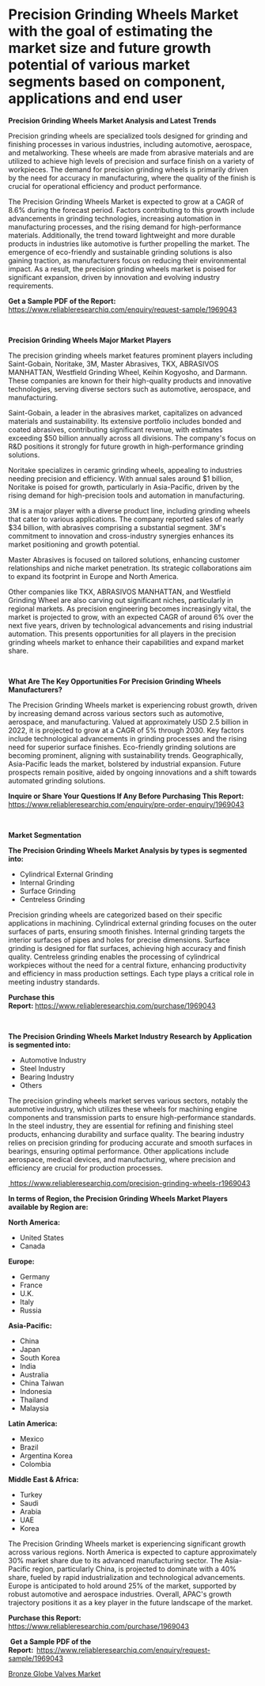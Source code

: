 <p><h1>Precision Grinding Wheels Market with the goal of estimating the market size and future growth potential of various market segments based on component, applications and end user</h1></p><p><strong>Precision Grinding Wheels Market Analysis and Latest Trends</strong></p>
<p><p>Precision grinding wheels are specialized tools designed for grinding and finishing processes in various industries, including automotive, aerospace, and metalworking. These wheels are made from abrasive materials and are utilized to achieve high levels of precision and surface finish on a variety of workpieces. The demand for precision grinding wheels is primarily driven by the need for accuracy in manufacturing, where the quality of the finish is crucial for operational efficiency and product performance.</p><p>The Precision Grinding Wheels Market is expected to grow at a CAGR of 8.6% during the forecast period. Factors contributing to this growth include advancements in grinding technologies, increasing automation in manufacturing processes, and the rising demand for high-performance materials. Additionally, the trend toward lightweight and more durable products in industries like automotive is further propelling the market. The emergence of eco-friendly and sustainable grinding solutions is also gaining traction, as manufacturers focus on reducing their environmental impact. As a result, the precision grinding wheels market is poised for significant expansion, driven by innovation and evolving industry requirements.</p></p>
<p><strong>Get a Sample PDF of the Report:&nbsp;</strong> <a href="https://www.reliableresearchiq.com/enquiry/request-sample/1969043?utm_campaign=2244&utm_medium=2&utm_source=Github&utm_content=ia&utm_term=20022025&utm_id=precision-grinding-wheels">https://www.reliableresearchiq.com/enquiry/request-sample/1969043</a></p>
<p>&nbsp;</p>
<p><strong>Precision Grinding Wheels Major Market Players</strong></p>
<p><p>The precision grinding wheels market features prominent players including Saint-Gobain, Noritake, 3M, Master Abrasives, TKX, ABRASIVOS MANHATTAN, Westfield Grinding Wheel, Keihin Kogyosho, and Darmann. These companies are known for their high-quality products and innovative technologies, serving diverse sectors such as automotive, aerospace, and manufacturing.</p><p>Saint-Gobain, a leader in the abrasives market, capitalizes on advanced materials and sustainability. Its extensive portfolio includes bonded and coated abrasives, contributing significant revenue, with estimates exceeding $50 billion annually across all divisions. The company's focus on R&D positions it strongly for future growth in high-performance grinding solutions.</p><p>Noritake specializes in ceramic grinding wheels, appealing to industries needing precision and efficiency. With annual sales around $1 billion, Noritake is poised for growth, particularly in Asia-Pacific, driven by the rising demand for high-precision tools and automation in manufacturing.</p><p>3M is a major player with a diverse product line, including grinding wheels that cater to various applications. The company reported sales of nearly $34 billion, with abrasives comprising a substantial segment. 3M's commitment to innovation and cross-industry synergies enhances its market positioning and growth potential.</p><p>Master Abrasives is focused on tailored solutions, enhancing customer relationships and niche market penetration. Its strategic collaborations aim to expand its footprint in Europe and North America.</p><p>Other companies like TKX, ABRASIVOS MANHATTAN, and Westfield Grinding Wheel are also carving out significant niches, particularly in regional markets. As precision engineering becomes increasingly vital, the market is projected to grow, with an expected CAGR of around 6% over the next five years, driven by technological advancements and rising industrial automation. This presents opportunities for all players in the precision grinding wheels market to enhance their capabilities and expand market share.</p></p>
<p>&nbsp;</p>
<p><strong>What Are The Key Opportunities For Precision Grinding Wheels Manufacturers?</strong></p>
<p><p>The Precision Grinding Wheels market is experiencing robust growth, driven by increasing demand across various sectors such as automotive, aerospace, and manufacturing. Valued at approximately USD 2.5 billion in 2022, it is projected to grow at a CAGR of 5% through 2030. Key factors include technological advancements in grinding processes and the rising need for superior surface finishes. Eco-friendly grinding solutions are becoming prominent, aligning with sustainability trends. Geographically, Asia-Pacific leads the market, bolstered by industrial expansion. Future prospects remain positive, aided by ongoing innovations and a shift towards automated grinding solutions.</p></p>
<p><strong>Inquire or Share Your Questions If Any Before Purchasing This Report:</strong> <a href="https://www.reliableresearchiq.com/enquiry/pre-order-enquiry/1969043?utm_campaign=2244&utm_medium=2&utm_source=Github&utm_content=ia&utm_term=20022025&utm_id=precision-grinding-wheels">https://www.reliableresearchiq.com/enquiry/pre-order-enquiry/1969043</a></p>
<p>&nbsp;</p>
<p><strong>Market Segmentation</strong></p>
<p><strong>The Precision Grinding Wheels Market Analysis by types is segmented into:</strong></p>
<p><ul><li>Cylindrical External Grinding</li><li>Internal Grinding</li><li>Surface Grinding</li><li>Centreless Grinding</li></ul></p>
<p><p>Precision grinding wheels are categorized based on their specific applications in machining. Cylindrical external grinding focuses on the outer surfaces of parts, ensuring smooth finishes. Internal grinding targets the interior surfaces of pipes and holes for precise dimensions. Surface grinding is designed for flat surfaces, achieving high accuracy and finish quality. Centreless grinding enables the processing of cylindrical workpieces without the need for a central fixture, enhancing productivity and efficiency in mass production settings. Each type plays a critical role in meeting industry standards.</p></p>
<p><strong>Purchase this Report:&nbsp;</strong><a href="https://www.reliableresearchiq.com/purchase/1969043?utm_campaign=2244&utm_medium=2&utm_source=Github&utm_content=ia&utm_term=20022025&utm_id=precision-grinding-wheels">https://www.reliableresearchiq.com/purchase/1969043</a></p>
<p>&nbsp;</p>
<p><strong>The Precision Grinding Wheels Market Industry Research by Application is segmented into:</strong></p>
<p><ul><li>Automotive Industry</li><li>Steel Industry</li><li>Bearing Industry</li><li>Others</li></ul></p>
<p><p>The precision grinding wheels market serves various sectors, notably the automotive industry, which utilizes these wheels for machining engine components and transmission parts to ensure high-performance standards. In the steel industry, they are essential for refining and finishing steel products, enhancing durability and surface quality. The bearing industry relies on precision grinding for producing accurate and smooth surfaces in bearings, ensuring optimal performance. Other applications include aerospace, medical devices, and manufacturing, where precision and efficiency are crucial for production processes.</p></p>
<p><a href="https://www.reliableresearchiq.com/precision-grinding-wheels-r1969043?utm_campaign=2244&utm_medium=2&utm_source=Github&utm_content=ia&utm_term=20022025&utm_id=precision-grinding-wheels">&nbsp;https://www.reliableresearchiq.com/precision-grinding-wheels-r1969043</a></p>
<p><strong>In terms of Region, the Precision Grinding Wheels Market Players available by Region are:</strong></p>
<p>
    <p> <strong> North America: </strong>
        <ul>
            <li>United States</li>
            <li>Canada</li>
        </ul>
        </p> 
    <p> <strong> Europe: </strong>
        <ul>
            <li>Germany</li>
            <li>France</li>
            <li>U.K.</li>
            <li>Italy</li>
            <li>Russia</li>
        </ul>
        </p> 
    <p> <strong> Asia-Pacific: </strong>
        <ul>
            <li>China</li>
            <li>Japan</li>
            <li>South Korea</li>
            <li>India</li>
            <li>Australia</li>
            <li>China Taiwan</li>
            <li>Indonesia</li>
            <li>Thailand</li>
            <li>Malaysia</li>
        </ul>
        </p> 
    <p> <strong> Latin America: </strong>
        <ul>
            <li>Mexico</li>
            <li>Brazil</li>
            <li>Argentina Korea</li>
            <li>Colombia</li>
        </ul>
        </p> 
    <p> <strong> Middle East & Africa: </strong>
        <ul>
            <li>Turkey</li>
            <li>Saudi</li>
            <li>Arabia</li>
            <li>UAE</li>
            <li>Korea</li>
        </ul>
    </p>
    </p>
<p><p>The Precision Grinding Wheels market is experiencing significant growth across various regions. North America is expected to capture approximately 30% market share due to its advanced manufacturing sector. The Asia-Pacific region, particularly China, is projected to dominate with a 40% share, fueled by rapid industrialization and technological advancements. Europe is anticipated to hold around 25% of the market, supported by robust automotive and aerospace industries. Overall, APAC's growth trajectory positions it as a key player in the future landscape of the market.</p></p>
<p><strong>Purchase this Report: </strong><a href="https://www.reliableresearchiq.com/purchase/1969043?utm_campaign=2244&utm_medium=2&utm_source=Github&utm_content=ia&utm_term=20022025&utm_id=precision-grinding-wheels">https://www.reliableresearchiq.com/purchase/1969043</a></p>
<p>&nbsp;<strong>Get a Sample PDF of the Report:&nbsp;&nbsp;</strong><a href="https://www.reliableresearchiq.com/enquiry/request-sample/1969043?utm_campaign=2244&utm_medium=2&utm_source=Github&utm_content=ia&utm_term=20022025&utm_id=precision-grinding-wheels">https://www.reliableresearchiq.com/enquiry/request-sample/1969043</a></p>
<p><strong></strong></p>
<p><p><a href="https://github.com/klindsey95/Market-Research-Report-List-1/blob/main/bronze-globe-valves-market.md?utm_campaign=2244&utm_medium=2&utm_source=Github&utm_content=ia&utm_term=20022025&utm_id=precision-grinding-wheels">Bronze Globe Valves Market</a></p></p>